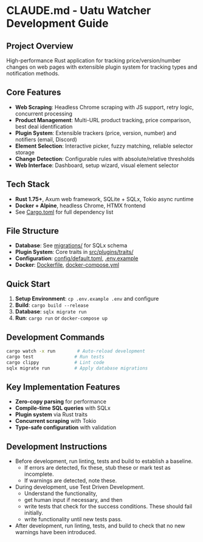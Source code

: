# CLAUDE.md - Uatu Watcher Development Guide

## Project Overview

High-performance Rust application for tracking price/version/number changes on web pages with extensible plugin system for tracking types and notification methods.

## Core Features

- **Web Scraping**: Headless Chrome scraping with JS support, retry logic, concurrent processing
- **Product Management**: Multi-URL product tracking, price comparison, best deal identification
- **Plugin System**: Extensible trackers (price, version, number) and notifiers (email, Discord)
- **Element Selection**: Interactive picker, fuzzy matching, reliable selector storage
- **Change Detection**: Configurable rules with absolute/relative thresholds
- **Web Interface**: Dashboard, setup wizard, visual element selector

## Tech Stack

- **Rust 1.75+**, Axum web framework, SQLite + SQLx, Tokio async runtime
- **Docker + Alpine**, headless Chrome, HTMX frontend
- See [Cargo.toml](./Cargo.toml) for full dependency list

## File Structure

- **Database**: See [migrations/](./migrations/) for SQLx schema
- **Plugin System**: Core traits in [src/plugins/traits/](./src/plugins/traits/)
- **Configuration**: [config/default.toml](./config/default.toml), [.env.example](./.env.example)
- **Docker**: [Dockerfile](./Dockerfile), [docker-compose.yml](./docker-compose.yml)

## Quick Start

1. **Setup Environment**: `cp .env.example .env` and configure
2. **Build**: `cargo build --release`
3. **Database**: `sqlx migrate run`
4. **Run**: `cargo run` or `docker-compose up`

## Development Commands

```bash
cargo watch -x run        # Auto-reload development
cargo test               # Run tests
cargo clippy             # Lint code
sqlx migrate run         # Apply database migrations
```

## Key Implementation Features

- **Zero-copy parsing** for performance
- **Compile-time SQL queries** with SQLx
- **Plugin system** via Rust traits
- **Concurrent scraping** with Tokio
- **Type-safe configuration** with validation

## Development Instructions

- Before development, run linting, tests and build to establish a baseline.
    - If errors are detected, fix these, stub these or mark test as incomplete. 
    - If warnings are detected, note these.
- During development, use Test Driven Development. 
    - Understand the functionality, 
    - get human input if necessary, and then 
    - write tests that check for the success conditions. These should fail initially.
    - write functionality until new tests pass.
- After development, run linting, tests, and build to check that no new warnings have been introduced.